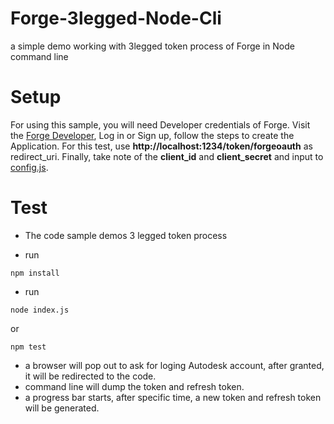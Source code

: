 # Forge-3legged-Node-Cli
a simple demo working with 3legged token process of Forge in Node command line

# Setup

For using this sample, you will need Developer credentials of Forge. Visit the [Forge Developer](https://developer.autodesk.com), Log in or Sign up, follow the steps to create the Application. For this test, use <b>http://localhost:1234/token/forgeoauth</b> as redirect_uri. Finally, take note of the <b>client_id</b> and <b>client_secret</b> and input to [config.js](./config.js). 

# Test
  * The code sample demos  3 legged token process
  
  * run 
  ```
  npm install
  ```
  * run 
  ```
  node index.js
  ``` 
  or
  ```
  npm test
  ```

  * a browser will pop out to ask for loging Autodesk account, after granted, it will be redirected to the code.
  * command line will dump the token and refresh token.
  * a progress bar starts, after specific time, a new token and refresh token will be generated.
